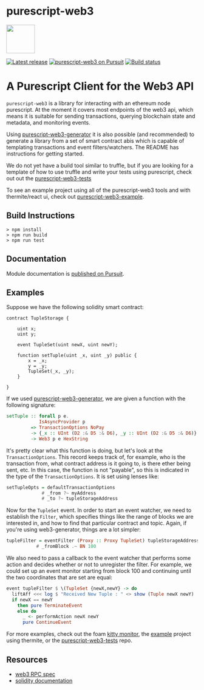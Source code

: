 # purescript-web3
<img src=https://github.com/f-o-a-m/purescript-web3/blob/master/purescript-web3-logo.png width="75">


[![Latest release](http://img.shields.io/github/release/f-o-a-m/purescript-web3.svg?branch=master)](https://github.com/f-o-a-m/purescript-web3/releases)
[![purescript-web3 on Pursuit](https://pursuit.purescript.org/packages/purescript-web3/badge)](https://pursuit.purescript.org/packages/purescript-web3)
[![Build status](https://travis-ci.org/f-o-a-m/purescript-web3.svg?branch=master)](https://travis-ci.org/f-o-a-m/purescript-web3?branch=master)

# A Purescript Client for the Web3 API

`purescript-web3` is a library for interacting with an ethereum node purescript. At the moment it covers most endpoints of the web3 api, which means it is suitable for sending transactions, querying blockchain state and metadata, and monitoring events.

Using [purescript-web3-generator](https://github.com/f-o-a-m/purescript-web3-generator) it is also possible (and recommended) to generate a library from a set of smart contract abis which is capable of templating transactions and event filters/watchers. The README has instructions for getting started.

We do not yet have a build tool similar to truffle, but if you are looking for a template of how to use truffle and write your tests using purescript, check out out the [purescript-web3-tests](https://github.com/f-o-a-m/purescript-web3-tests)

To see an example project using all of the purescript-web3 tools and with thermite/react ui, check out [purescript-web3-example](https://github.com/f-o-a-m/purescript-web3-example).

## Build Instructions
```
> npm install
> npm run build
> npm run test
```

## Documentation

Module documentation is [published on Pursuit](http://pursuit.purescript.org/packages/purescript-web3).

## Examples

Suppose we have the following solidity smart contract:

```solidity
contract TupleStorage {
    
    uint x;
    uint y;
    
    event TupleSet(uint newX, uint newY);
    
    function setTuple(uint _x, uint _y) public {
        x = _x;
        y = _y;
        TupleSet(_x, _y);
    }
    
}
```

If we used [purescript-web3-generator](https://github.com/f-o-a-m/purescript-web3-generator), we are given a function with the following signature:

```purescript
setTuple :: forall p e.
            IsAsyncProvider p
         => TransactionOptions NoPay 
         -> {_x :: UInt (D2 :& D5 :& D6), _y :: UInt (D2 :& D5 :& D6)} 
         -> Web3 p e HexString 
```

It's pretty clear what this function is doing, but let's look at the `TransactionOptions`. This record keeps track of, for example, who is the transaction from, what contract address is it going to, is there ether being sent, etc. In this case, the function is not "payable", so this is indicated in the type of the `TransactionOptions`. It is set using lenses like:

```purescript
setTupleOpts = defaultTransactionOptions
             # _from ?~ myAddress
             # _to ?~ tupleStorageAddress
```
Now for the `TupleSet` event. In order to start an event watcher, we need to establish the `Filter`, which specifies things like the range of blocks we are interested in, and how to find that particular contract and topic. Again, if you're using web3-generator, things are a lot simpler:

```purescript
tupleFilter = eventFilter (Proxy :: Proxy TupleSet) tupleStorageAddress 
           # _fromBlock .~ BN 100
```

We also need to pass a callback to the event watcher that performs some action and decides whether or not to unregister the filter. For example, we could set up an event monitor starting from block 100 and continuing until the two coordinates that are set are equal:

```purescript
event tupleFilter $ \(TupleSet {newX,newY} -> do
  liftAff <<< log $ "Received New Tuple : " <> show (Tuple newX newY) 
  if newX == newY
    then pure TerminateEvent
    else do
      _ <- performAction newX newY
      pure ContinueEvent
```

For more examples, check out the foam [kitty monitor](https://github.com/f-o-a-m/purescript-kitty-monitor), the [example](https://github.com/f-o-a-m/purescript-web3-example) project using thermite, or the [purescript-web3-tests](https://github.com/f-o-a-m/purescript-web3-tests) repo.

## Resources
 
 - [web3 RPC spec](https://github.com/ethereum/wiki/wiki/JSON-RPC)
 - [solidity documentation](http://solidity.readthedocs.io/en/develop/index.html)
